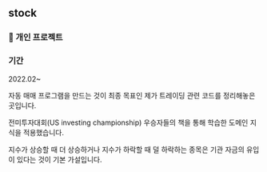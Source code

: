 ## stock

### 👤 개인 프로젝트

### 기간 
2022.02~

자동 매매 프로그램을 만드는 것이 최종 목표인 제가 트레이딩 관련 코드를 정리해놓은 곳입니다.

전미투자대회(US investing championship) 우승자들의 책을 통해 학습한 도메인 지식을 적용했습니다.

지수가 상승할 때 더 상승하거나 지수가 하락할 때 덜 하락하는 종목은 기관 자금의 유입이 있다는 것이 기본 가설입니다.
